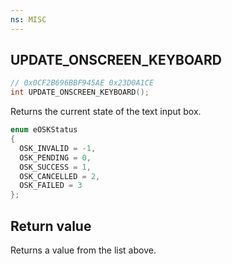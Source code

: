 ```yaml
---
ns: MISC
---
```

## UPDATE_ONSCREEN_KEYBOARD

```c
// 0x0CF2B696BBF945AE 0x23D0A1CE
int UPDATE_ONSCREEN_KEYBOARD();
```

Returns the current state of the text input box.

```c
enum eOSKStatus
{
  OSK_INVALID = -1,
  OSK_PENDING = 0,
  OSK_SUCCESS = 1,
  OSK_CANCELLED = 2,
  OSK_FAILED = 3
};
```

## Return value
Returns a value from the list above.
